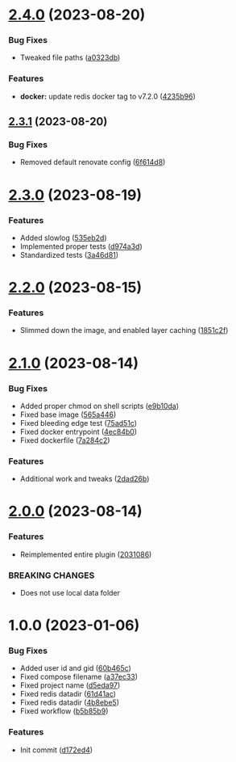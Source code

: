 # [2.4.0](https://github.com/oblakstudio/ddev-redis-7/compare/v2.3.1...v2.4.0) (2023-08-20)


### Bug Fixes

* Tweaked file paths ([a0323db](https://github.com/oblakstudio/ddev-redis-7/commit/a0323dbeefb02650fac342513484ba1e7f1ddb41))


### Features

* **docker:** update redis docker tag to v7.2.0 ([4235b96](https://github.com/oblakstudio/ddev-redis-7/commit/4235b9691f1bd3b7af96051b2dc7c76671eb39e3))

## [2.3.1](https://github.com/oblakstudio/ddev-redis-7/compare/v2.3.0...v2.3.1) (2023-08-20)


### Bug Fixes

* Removed default renovate config ([6f614d8](https://github.com/oblakstudio/ddev-redis-7/commit/6f614d80a9273f4508fa3631fc5f3b0e0ef16cf4))

# [2.3.0](https://github.com/oblakstudio/ddev-redis-7/compare/v2.2.0...v2.3.0) (2023-08-19)


### Features

* Added slowlog ([535eb2d](https://github.com/oblakstudio/ddev-redis-7/commit/535eb2d196c1180b8e090b2cdcb1a00677d7c6ec))
* Implemented proper tests ([d974a3d](https://github.com/oblakstudio/ddev-redis-7/commit/d974a3da2d5a62bfcff8d453b334e0e0fd115851))
* Standardized tests ([3a46d81](https://github.com/oblakstudio/ddev-redis-7/commit/3a46d81790fe3e32547e5028322e2a7f82b9c8e9))

# [2.2.0](https://github.com/oblakstudio/ddev-redis-7/compare/v2.1.0...v2.2.0) (2023-08-15)


### Features

* Slimmed down the image, and enabled layer caching ([1851c2f](https://github.com/oblakstudio/ddev-redis-7/commit/1851c2f1d302713a71d4daf284ee57a71c30f1ad))

# [2.1.0](https://github.com/oblakstudio/ddev-redis-7/compare/v2.0.0...v2.1.0) (2023-08-14)


### Bug Fixes

* Added proper chmod on shell scripts ([e9b10da](https://github.com/oblakstudio/ddev-redis-7/commit/e9b10dadaf8ff7fa6d0fd44c485e076ef4889ec2))
* Fixed base image ([565a446](https://github.com/oblakstudio/ddev-redis-7/commit/565a4464ea11517e850e565ef11146450f32f1c8))
* Fixed bleeding edge test ([75ad51c](https://github.com/oblakstudio/ddev-redis-7/commit/75ad51c3715e46efab1a2f9bf82a2711f73930e3))
* Fixed docker entrypoint ([4ec84b0](https://github.com/oblakstudio/ddev-redis-7/commit/4ec84b08e18e3448e2b0a61d278e8b9c4848f957))
* Fixed dockerfile ([7a284c2](https://github.com/oblakstudio/ddev-redis-7/commit/7a284c25454da569d3354aef9a2ff6874d0fe203))


### Features

* Additional work and tweaks ([2dad26b](https://github.com/oblakstudio/ddev-redis-7/commit/2dad26b083bc75c3a96c399f6c605d49021abc6b))

# [2.0.0](https://github.com/oblakstudio/ddev-redis-7/compare/v1.0.0...v2.0.0) (2023-08-14)


### Features

* Reimplemented entire plugin ([2031086](https://github.com/oblakstudio/ddev-redis-7/commit/2031086ba0cb2de5ac5d1613c9b13f6e4838dd7c))


### BREAKING CHANGES

* Does not use local data folder

# 1.0.0 (2023-01-06)


### Bug Fixes

* Added user id and gid ([60b465c](https://github.com/oblakstudio/ddev-redis-7/commit/60b465c345274d56fb7bbe3c952b40f97ab73268))
* Fixed compose filename ([a37ec33](https://github.com/oblakstudio/ddev-redis-7/commit/a37ec3316b22b94c01cdb60be3bd805f0f9f969b))
* Fixed project name ([d5eda97](https://github.com/oblakstudio/ddev-redis-7/commit/d5eda97e5f63673e30a8425866431d204bbc9b9b))
* Fixed redis datadir ([61d41ac](https://github.com/oblakstudio/ddev-redis-7/commit/61d41ac8a7c755aaeb1574537a4cc26bd29e1e31))
* Fixed redis datadir ([4b8ebe5](https://github.com/oblakstudio/ddev-redis-7/commit/4b8ebe5c54040ced9b59a2b2e7ed88d0c069faa3))
* Fixed workflow ([b5b85b9](https://github.com/oblakstudio/ddev-redis-7/commit/b5b85b9a2973c0613600d531cbe74ad4c7258a4a))


### Features

* Init commit ([d172ed4](https://github.com/oblakstudio/ddev-redis-7/commit/d172ed4b17026b3b9d1928fe35b2f2b121d622de))
